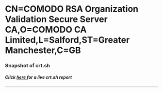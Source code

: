 # CN=COMODO RSA Organization Validation Secure Server CA,O=COMODO CA Limited,L=Salford,ST=Greater Manchester,C=GB
### Snapshot of crt.sh
##### Click [here](https://crt.sh/?serial=C37A887B4E832EBC401BB791789A15CF) for a live crt.sh report

---
